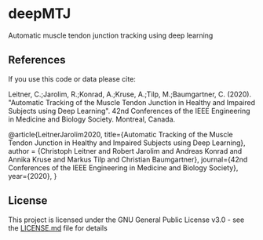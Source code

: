 # deepMTJ
Automatic muscle tendon junction tracking using deep learning

## References

If you use this code or data please cite:

Leitner, C.;Jarolim, R.;Konrad, A.;Kruse, A.;Tilp, M.;Baumgartner, C. (2020). "Automatic Tracking of the Muscle Tendon Junction in Healthy and Impaired Subjects using Deep Learning". 42nd Conferences of the IEEE Engineering in Medicine and Biology Society. Montreal, Canada.

@article{LeitnerJarolim2020,
    title={Automatic Tracking of the Muscle Tendon Junction in Healthy and Impaired Subjects using Deep Learning},
    author = {Christoph Leitner and Robert Jarolim and Andreas Konrad and Annika Kruse and Markus Tilp and Christian Baumgartner},
    journal={42nd Conferences of the IEEE Engineering in Medicine and Biology Society},
    year={2020},
}

## License

This project is licensed under the GNU General Public License v3.0 - see the [LICENSE.md](LICENSE.md) file for details

